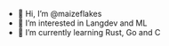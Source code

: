- 👋 Hi, I’m @maizeflakes
- 👀 I’m interested in Langdev and ML
- 🌱 I’m currently learning Rust, Go and C


<!---
maizeflakes/maizeflakes is a ✨ special ✨ repository because its `README.md` (this file) appears on your GitHub profile.
You can click the Preview link to take a look at your changes.
--->
